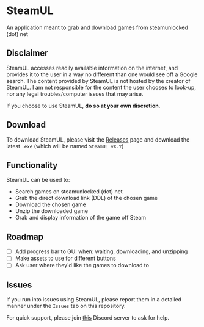 # SteamUL
An application meant to grab and download games from steamunlocked (dot) net

## Disclaimer
SteamUL accesses readily available information on the internet, and provides it to the user in a way no different than one would see off a Google search. The content provided by SteamUL is not hosted by the creator of SteamUL. I am not responsible for the content the user chooses to look-up, nor any legal troubles/computer issues that may arise.

If you choose to use SteamUL, **do so at your own discretion**.

## Download
To download SteamUL, please visit the [Releases](https://github.com/ashenafee/SteamUL/releases/latest) page and download the latest `.exe` (which will be named `SteamUL vX.Y`)

## Functionality
SteamUL can be used to:

- Search games on steamunlocked (dot) net
- Grab the direct download link (DDL) of the chosen game
- Download the chosen game
- Unzip the downloaded game
- Grab and display information of the game off Steam

## Roadmap
- [ ] Add progress bar to GUI when: waiting, downloading, and unzipping
- [ ] Make assets to use for different buttons
- [ ] Ask user where they'd like the games to download to

## Issues
If you run into issues using SteamUL, please report them in a detailed manner under the `Issues` tab on this repository.

For quick support, please join [this](https://discord.gg/6fvTwWM5mJ) Discord server to ask for help.
